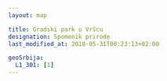 ```yaml
---
layout: map

title: Gradski park u Vršcu
designation: Spomenik prirode
last_modified_at: 2018-05-31T00:23:13+02:00

geoSrbija:
  L1_301: [1]
---
```

